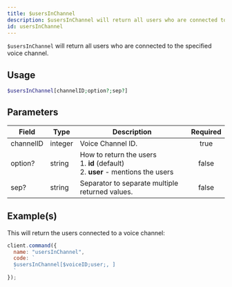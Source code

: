 ```yaml
---
title: $usersInChannel
description: $usersInChannel will return all users who are connected to the specified voice channel.
id: usersInChannel
---
```


`$usersInChannel` will return all users who are connected to the specified voice channel.

## Usage

```php
$usersInChannel[channelID;option?;sep?]
```

## Parameters

| Field     | Type    | Description                                                                                | Required |
| --------- | ------- | ------------------------------------------------------------------------------------------ | :------: |
| channelID | integer | Voice Channel ID.                                                                          |   true   |
| option?   | string  | How to return the users <br /> 1. **id** (default) <br /> 2. **user** - mentions the users |  false   |
| sep?      | string  | Separator to separate multiple returned values.                                            |  false   |

## Example(s)

This will return the users connected to a voice channel:

```javascript
client.command({
  name: "usersInChannel",
  code: `
  $usersInChannel[$voiceID;user;, ]
  `
});
```
